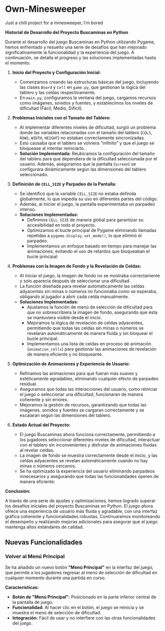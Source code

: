 # Own-Minesweeper
Just a chill project for a minesweeper, I'm bored

**Historial de Desarrollo del Proyecto Buscaminas en Python**

Durante el desarrollo del juego Buscaminas en Python utilizando Pygame, hemos enfrentado y resuelto una serie de desafíos que han mejorado significativamente la funcionalidad y la experiencia del juego. A continuación, se detalla el progreso y las soluciones implementadas hasta el momento:

1. **Inicio del Proyecto y Configuración Inicial:**
   - Comenzamos creando las estructuras básicas del juego, incluyendo las clases `Board` y `Cell` en `game.py`, que gestionan la lógica del tablero y las celdas respectivamente.
   - En `main.py`, configuramos la ventana del juego, cargamos recursos como imágenes, sonidos y fuentes, y establecimos los niveles de dificultad (Fácil, Medio, Difícil).

2. **Problemas Iniciales con el Tamaño del Tablero:**
   - Al implementar diferentes niveles de dificultad, surgió un problema donde las variables relacionadas con el tamaño del tablero (`COLS`, `ROWS`, `WIDTH`, `HEIGHT`) no estaban correctamente sincronizadas.
   - Esto causaba que el tablero se volviera "infinito" y que el juego se bloquease al intentar reiniciarlo.
   - **Solución Implementada:** Reubicamos la configuración del tamaño del tablero para que dependiera de la dificultad seleccionada por el usuario. Además, aseguramos que la pantalla (`screen`) se configurara dinámicamente según las dimensiones del tablero seleccionado.

3. **Definición de `CELL_SIZE` y Parpadeo de la Pantalla:**
   - Se identificó que la variable `CELL_SIZE` no estaba definida globalmente, lo que impedía su uso en diferentes partes del código.
   - Además, al iniciar el juego, la pantalla experimentaba un parpadeo intenso.
   - **Soluciones Implementadas:**
     - Definimos `CELL_SIZE` de manera global para garantizar su accesibilidad en todo el proyecto.
     - Optimizamos el bucle principal de Pygame eliminando llamadas repetidas a `pygame.display.set_mode()`, lo que eliminó el parpadeo.
     - Implementamos un enfoque basado en tiempo para manejar las animaciones, evitando el uso de retardos que bloqueaban el bucle principal.

4. **Problemas con la Imagen de Fondo y la Revelación de Celdas:**
   - Al iniciar el juego, la imagen de fondo no se mostraba correctamente y solo aparecía después de seleccionar una dificultad.
   - La función diseñada para revelar automáticamente las celdas adyacentes sin minas o números no funcionaba como se esperaba, obligando al jugador a abrir cada celda manualmente.
   - **Soluciones Implementadas:**
     - Ajustamos la función de menú de selección de dificultad para que no sobrescribiera la imagen de fondo, asegurando que ésta se mantuviera visible desde el inicio.
     - Mejoramos la lógica de revelación de celdas adyacentes, permitiendo que todas las celdas sin minas o números se revelaran automáticamente de manera fluida y sin bloquear el bucle principal.
     - Implementamos una lista de celdas en proceso de animación (`animation_cells`) para gestionar las animaciones de revelación de manera eficiente y no bloqueante.

5. **Optimización de Animaciones y Experiencia de Usuario:**
   - Refinamos las animaciones para que fueran más suaves y estéticamente agradables, eliminando cualquier efecto de parpadeo residual.
   - Aseguramos que todas las interacciones del usuario, como reiniciar el juego o seleccionar una dificultad, funcionaran de manera coherente y sin errores.
   - Mejoramos la gestión de recursos, garantizando que todas las imágenes, sonidos y fuentes se cargaran correctamente y se escalaran según las dimensiones del tablero.

6. **Estado Actual del Proyecto:**
   - El juego Buscaminas ahora funciona correctamente, permitiendo a los jugadores seleccionar diferentes niveles de dificultad, interactuar con el tablero sin inconvenientes y disfrutar de animaciones fluidas al revelar celdas.
   - La imagen de fondo se muestra correctamente desde el inicio, y las celdas adyacentes se revelan automáticamente cuando no hay minas o números cercanos.
   - Se ha optimizado la experiencia del usuario eliminando parpadeos innecesarios y asegurando que todas las funcionalidades operen de manera eficiente.

**Conclusión:**

A través de una serie de ajustes y optimizaciones, hemos logrado superar los desafíos iniciales del proyecto Buscaminas en Python. El juego ahora ofrece una experiencia de usuario más fluida y agradable, con una interfaz gráfica coherente y funcionalidades robustas. Continuaremos monitoreando el desempeño y realizando mejoras adicionales para asegurar que el juego mantenga altos estándares de calidad.

## Nuevas Funcionalidades

### **Volver al Menú Principal**

Se ha añadido un nuevo botón **"Menú Principal"** en la interfaz del juego, que permite a los jugadores regresar al menú de selección de dificultad en cualquier momento durante una partida en curso.

**Características:**

- **Botón de "Menú Principal":** Posicionado en la parte inferior central de la pantalla de juego.
- **Funcionalidad:** Al hacer clic en el botón, el juego se reinicia y se muestra el menú de selección de dificultad.
- **Integración:** Fácil de usar y no interfiere con las otras funcionalidades del juego.